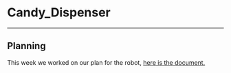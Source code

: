 # Candy_Dispenser

---

## Planning

This week we worked on our plan for the robot, [here is the document.](https://docs.google.com/document/d/1cFZD6td_qhbeT3sl5aM3ImjJk_uSrNJ1Ei3Tl7ilwcI/edit?usp=sharing)
